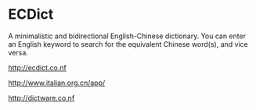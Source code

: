 # ECDict

A minimalistic and bidirectional English-Chinese dictionary. You can enter an English keyword to search for the equivalent Chinese word(s), and vice versa.

http://ecdict.co.nf

http://www.italian.org.cn/app/

http://dictware.co.nf
